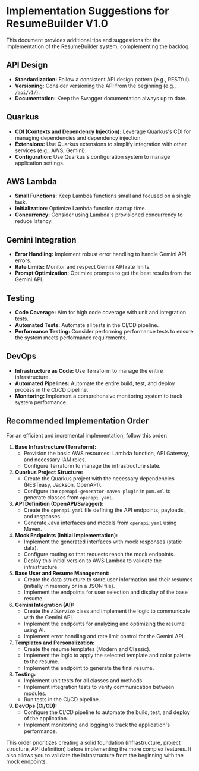 # Implementation Suggestions for ResumeBuilder V1.0

This document provides additional tips and suggestions for the implementation of the ResumeBuilder system, complementing the backlog.

## API Design

*   **Standardization:** Follow a consistent API design pattern (e.g., RESTful).
*   **Versioning:** Consider versioning the API from the beginning (e.g., `/api/v1/`).
*   **Documentation:** Keep the Swagger documentation always up to date.

## Quarkus

*   **CDI (Contexts and Dependency Injection):** Leverage Quarkus's CDI for managing dependencies and dependency injection.
*   **Extensions:** Use Quarkus extensions to simplify integration with other services (e.g., AWS, Gemini).
*   **Configuration:** Use Quarkus's configuration system to manage application settings.

## AWS Lambda

*   **Small Functions:** Keep Lambda functions small and focused on a single task.
*   **Initialization:** Optimize Lambda function startup time.
*   **Concurrency:** Consider using Lambda's provisioned concurrency to reduce latency.

## Gemini Integration

*   **Error Handling:** Implement robust error handling to handle Gemini API errors.
*   **Rate Limits:** Monitor and respect Gemini API rate limits.
*   **Prompt Optimization:** Optimize prompts to get the best results from the Gemini API.

## Testing

*   **Code Coverage:** Aim for high code coverage with unit and integration tests.
*   **Automated Tests:** Automate all tests in the CI/CD pipeline.
*   **Performance Testing:** Consider performing performance tests to ensure the system meets performance requirements.

## DevOps

*   **Infrastructure as Code:** Use Terraform to manage the entire infrastructure.
*   **Automated Pipelines:** Automate the entire build, test, and deploy process in the CI/CD pipeline.
*   **Monitoring:** Implement a comprehensive monitoring system to track system performance.

## Recommended Implementation Order

For an efficient and incremental implementation, follow this order:

1.  **Base Infrastructure (Terraform):**
    *   Provision the basic AWS resources: Lambda function, API Gateway, and necessary IAM roles.
    *   Configure Terraform to manage the infrastructure state.
2.  **Quarkus Project Structure:**
    *   Create the Quarkus project with the necessary dependencies (RESTeasy, Jackson, OpenAPI).
    *   Configure the `openapi-generator-maven-plugin` in `pom.xml` to generate classes from `openapi.yaml`.
3.  **API Definition (OpenAPI/Swagger):**
    *   Create the `openapi.yaml` file defining the API endpoints, payloads, and responses.
    *   Generate Java interfaces and models from `openapi.yaml` using Maven.
4.  **Mock Endpoints (Initial Implementation):**
    *   Implement the generated interfaces with mock responses (static data).
    *   Configure routing so that requests reach the mock endpoints.
    *   Deploy this initial version to AWS Lambda to validate the infrastructure.
5.  **Base User and Resume Management:**
    *   Create the data structure to store user information and their resumes (initially in memory or in a JSON file).
    *   Implement the endpoints for user selection and display of the base resume.
6.  **Gemini Integration (AI):**
    *   Create the `AIService` class and implement the logic to communicate with the Gemini API.
    *   Implement the endpoints for analyzing and optimizing the resume using AI.
    *   Implement error handling and rate limit control for the Gemini API.
7.  **Templates and Personalization:**
    *   Create the resume templates (Modern and Classic).
    *   Implement the logic to apply the selected template and color palette to the resume.
    *   Implement the endpoint to generate the final resume.
8.  **Testing:**
    *   Implement unit tests for all classes and methods.
    *   Implement integration tests to verify communication between modules.
    *   Run tests in the CI/CD pipeline.
9.  **DevOps (CI/CD):**
    *   Configure the CI/CD pipeline to automate the build, test, and deploy of the application.
    *   Implement monitoring and logging to track the application's performance.

This order prioritizes creating a solid foundation (infrastructure, project structure, API definition) before implementing the more complex features. It also allows you to validate the infrastructure from the beginning with the mock endpoints.